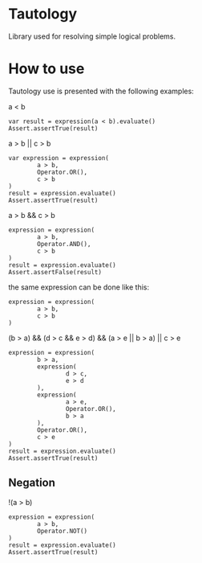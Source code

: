 # Tautology
Library used for resolving simple logical problems.

# How to use
Tautology use is presented with the following examples:

a < b
```
var result = expression(a < b).evaluate()
Assert.assertTrue(result)
```

a > b || c > b
```
var expression = expression(
        a > b,
        Operator.OR(),
        c > b
)
result = expression.evaluate()
Assert.assertTrue(result)
```

a > b && c > b
```
expression = expression(
        a > b,
        Operator.AND(),
        c > b
)
result = expression.evaluate()
Assert.assertFalse(result)
```

the same expression can be done like this:
```
expression = expression(
        a > b,
        c > b
)
```

(b > a) && (d > c && e > d) && (a > e || b > a) || c > e
```
expression = expression(
        b > a,
        expression(
                d > c,
                e > d
        ),
        expression(
                a > e,
                Operator.OR(),
                b > a
        ),
        Operator.OR(),
        c > e
)
result = expression.evaluate()
Assert.assertTrue(result)
```

## Negation

!(a > b)
```
expression = expression(
        a > b,
        Operator.NOT()
)
result = expression.evaluate()
Assert.assertTrue(result)
```

